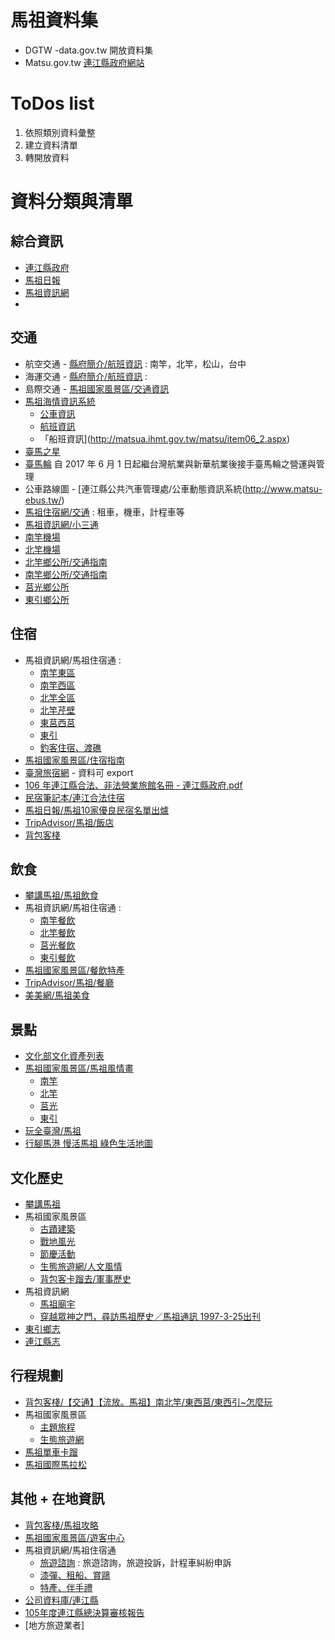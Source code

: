 # 馬祖資料集

- DGTW -data.gov.tw 開放資料集
- Matsu.gov.tw [連江縣政府網站](http://www.matsu.gov.tw)

# ToDos list
1. 依照類別資料彙整
2. 建立資料清單
3. 轉開放資料

# 資料分類與清單

## 綜合資訊
- [連江縣政府](http://www.matsu.gov.tw)
- [馬祖日報](http://www.matsu-news.gov.tw/)
- [馬祖資訊網](http://www.matsu.idv.tw)
- 

## 交通
- 航空交通 - [縣府簡介/航班資訊](http://www.matsu.gov.tw/Chhtml/traffic/371030000A/23) : 南竿，北竿，松山，台中
- 海運交通 - [縣府簡介/航班資訊](http://www.matsu.gov.tw/Chhtml/trafficport/371030000A/23) : 
- 島際交通 - [馬祖國家風景區/交通資訊](https://www.matsu-nsa.gov.tw/user/article.aspx?a=129&l=1&pda=1)
- [馬祖海情資訊系統](http://matsua.ihmt.gov.tw/matsu/Default.aspx) 
	- [公車資訊](http://matsua.ihmt.gov.tw/matsu/item06_1.aspx)
	- [航班資訊](http://matsua.ihmt.gov.tw/matsu/item06_3.aspx)
	- 「船班資訊](http://matsua.ihmt.gov.tw/matsu/item06_2.aspx)
- [臺馬之星](http://www.shinhwa.com.tw/)
- [臺馬輪](http://www.allports.com.tw/html/content/16) 自 2017 年 6 月 1 日起繼台灣航業與新華航業後接手臺馬輪之營運與管理
- 公車路線圖 - [連江縣公共汽車管理處/公車動態資訊系統(http://www.matsu-ebus.tw/)
- [馬祖住宿網/交通](http://hotels.matsu.idv.tw/bus.php) : 租車，機車，計程車等
- [馬祖資訊網/小三通](http://www.matsu.idv.tw/topicdetail.php?f=222&t=143131)
- [南竿機場](http://www.tsa.gov.tw/tsaLZN/zh/home.aspx)
- [北竿機場](http://www.tsa.gov.tw/tsaMFK/zh/home.aspx)
- [北竿鄉公所/交通指南](http://www.beigan.gov.tw/traffic.htm)
- [南竿鄉公所/交通指南](http://www.nankan.gov.tw/traffic.htm)
- [莒光鄉公所](http://www.chukuang.gov.tw/)
- [東引鄉公所](http://www.dongyin.gov.tw/)

## 住宿
- 馬祖資訊網/馬祖住宿通 :
	- [南竿東區](http://hotels.matsu.idv.tw/index.php)
	- [南竿西區](http://hotels.matsu.idv.tw/nankan-w.php)
	- [北竿全區](http://hotels.matsu.idv.tw/beigan.php)
	- [北竿芹壁](http://hotels.matsu.idv.tw/qinbi.php)
	- [東莒西莒](http://hotels.matsu.idv.tw/chukuang.php)
	- [東引](http://hotels.matsu.idv.tw/dongyin.php)
	- [釣客住宿、渡礁](http://hotels.matsu.idv.tw/fish.php)
- [馬祖國家風景區/住宿指南](https://www.matsu-nsa.gov.tw/User/Lodging.aspx?stid=0&a=560&l=1&pda=1&K=689_20171019051733_874&K=81_20171019051733_921)
- [臺灣旅宿網](http://taiwanstay.net.tw/Home/Search?hotelCity=Z&conference=False&accessible=False&accessibility=False&roompricelow=False&host=False&listPage=10&corder=4) - 資料可 export
- [106 年連江縣合法、非法營業旅館名冊 - 連江縣政府.pdf](http://www.matsu.gov.tw/upload/d-20170915104559.pdf)
- [民宿筆記本/連江合法住宿](http://store.bluezz.tw/d.php?city=matsu)
- [馬祖日報/馬祖10家優良民宿名單出爐](http://www.matsu-news.gov.tw/2010web/news_detail_101.php?CMD=open&UID=166612)
- [TripAdvisor/馬祖/飯店](https://www.tripadvisor.com.tw/Hotels-g1731586-c2-Matsu_Islands-Hotels.html)
- [背包客棧](https://www.backpackers.com.tw/forum/showthread.php?t=1757660)

## 飲食
- [攀講馬祖/馬祖飲食](https://voiceofmatsu.tw/tag/%E9%A6%AC%E7%A5%96%E9%A3%B2%E9%A3%9F/)
- 馬祖資訊網/馬祖住宿通 :
	- [南竿餐飲](http://hotels.matsu.idv.tw/food_n.php)
	- [北竿餐飲](http://hotels.matsu.idv.tw/food_b.php)
	- [莒光餐飲](http://hotels.matsu.idv.tw/food_j.php)
	- [東引餐飲](http://hotels.matsu.idv.tw/food_d.php)
- [馬祖國家風景區/餐飲特產](https://www.matsu-nsa.gov.tw/User/Delicacy.aspx?stid=0&a=556&l=1&pda=1&K=193_20171019060109_170&K=937_20171019060109_186)
- [TripAdvisor/馬祖/餐廳](https://www.tripadvisor.com.tw/Restaurants-g1731586-Matsu_Islands.html)
- [美美網/馬祖美食](http://matsufood.mmweb.tw/)

## 景點
- [文化部文化資產列表](https://nchdb.boch.gov.tw/assets/overview?limit=12&offset=0&query=%7B%22belongCity%22:%2225%22,%22belongCityId%22:null%7D&sort=registerDate&order=desc)
- [馬祖國家風景區/馬祖風情畫](https://www.matsu-nsa.gov.tw/User/Article.aspx?a=6&l=1)
	- [南竿](https://www.matsu-nsa.gov.tw/User/Article.aspx?a=29&l=1)
	- [北竿](https://www.matsu-nsa.gov.tw/User/Article.aspx?a=28&l=1)
	- [莒光](https://www.matsu-nsa.gov.tw/User/Article.aspx?a=65&l=1)
	- [東引](https://www.matsu-nsa.gov.tw/User/Article.aspx?a=82&l=1)
- [玩全臺灣/馬祖](http://okgo.tw/buty/matsu.html)
- [行腳馬港 慢活馬祖 綠色生活地圖](https://maganggreenmap.wordpress.com)

## 文化歷史
- [攀講馬祖](https://voiceofmatsu.tw/)
- 馬祖國家風景區
	- [古蹟建築](https://www.matsu-nsa.gov.tw/User/Article.aspx?a=26&l=1)
	- [戰地風光](https://www.matsu-nsa.gov.tw/User/Article.aspx?a=182&l=1)
	- [節慶活動](https://www.matsu-nsa.gov.tw/User/Article.aspx?a=785&l=1)
	- [生態旅遊網/人文風情](https://www.matsu-nsa.gov.tw/EcologyWeb/Navigate.aspx?l=1&a=701)
	- [背包客卡蹓去/軍事歷史](https://www.matsu-nsa.gov.tw/Backpacker/Article.aspx?a=380)
- 馬祖資訊網
	- [馬祖廟宇](http://www.matsu.idv.tw/topicdetail.php?f=4&t=15912)
	- [穿越眾神之門，尋訪馬祖歷史／馬祖通訊 1997-3-25出刊](http://www.matsu.idv.tw/topicdetail.php?f=176&t=9107)
- [東引鄉志](http://www.dongyin.gov.tw/history.htm)
- [連江縣志](http://gov.matsu.idv.tw/lienchiang/)

## 行程規劃
- [背包客棧/【交通】【流放。馬祖】南北竿/東西莒/東西引~怎麼玩](https://www.backpackers.com.tw/forum/showthread.php?t=12040#160947)
- 馬祖國家風景區
	- [主題旅程](https://www.matsu-nsa.gov.tw/User/Article.aspx?a=7&l=1#)
	- [生態旅遊網](https://www.matsu-nsa.gov.tw/EcologyWeb/Index.aspx)
- [馬祖單車卡蹓](http://www.m-lohas.com.tw/about.html)
- [馬祖國際馬拉松](https://bao-ming.com/eb/www/activity_content.php?activitysn=2259&contentsn=12065)


## 其他 + 在地資訊
- [背包客棧/馬祖攻略](https://www.backpackers.com.tw/guide/index.php/%E9%A6%AC%E7%A5%96)
- [馬祖國家風景區/遊客中心](https://www.matsu-nsa.gov.tw/User/Article.aspx?a=162&l=1)
- 馬祖資訊網/馬祖住宿通
	- [旅遊諮詢](http://hotels.matsu.idv.tw/inquiry.php) : 旅遊諮詢，旅遊投訴，計程車糾紛申訴
	- [漆彈、租船、賞鷗](http://hotels.matsu.idv.tw/fun.php)
	- [特產、伴手禮](http://hotels.matsu.idv.tw/specialty.php)
- [公司資料庫/連江縣](https://alltwcompany.com/a1-%E9%80%A3%E6%B1%9F%E7%B8%A3.html)
- [105年度連江縣總決算審核報告](https://www.audit.gov.tw/ezfiles/0/1000/attach/17/pta_5332_4120740_32074.pdf)
- [地方旅遊業者]

